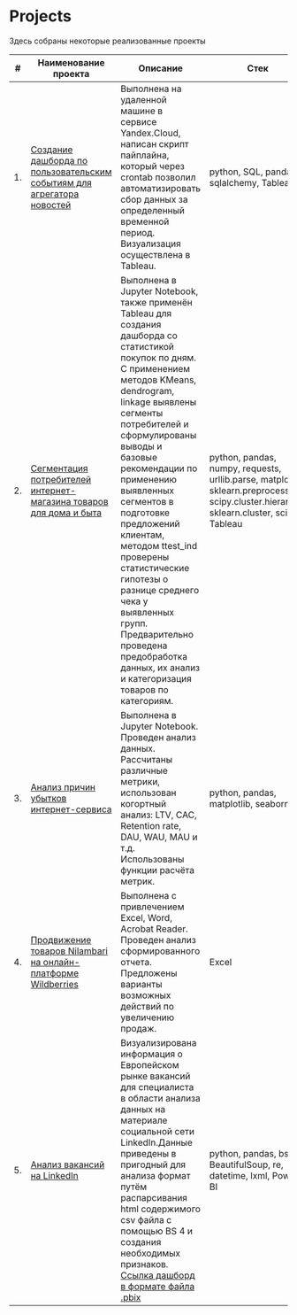 # Projects
Здесь собраны некоторые реализованные проекты

| #    | Наименование проекта                | Описание                                                     | Стек                                                         |
| ---- | ------------------------------------------------------------ | ------------------------------------------------------------ | ------------------------------------------------------------ |
| 1.   | [Создание дашборда по пользовательским событиям для агрегатора новостей](https://github.com/Andiva-1/Projects/blob/main/Dashboard/dashboard.ipynb) | Выполнена на удаленной машине в сервисе Yandex.Cloud, написан скрипт пайплайна, который через crontab позволил автоматизировать сбор данных за определенный временной период. Визуализация осуществлена в Tableau. | python, SQL, pandas, sqlalchemy, Tableau |
| 2.   | [Сегментация потребителей интернет-магазина товаров для дома и быта](https://github.com/Andiva-1/Projects/blob/main/Consumers_segmentation/Consumers_segmentation.ipynb) | Выполнена в Jupyter Notebook, также применён Tableau для создания дашборда со статистикой покупок по дням. С применением методов KMeans, dendrogram, linkage выявлены сегменты потребителей и сформулированы выводы и базовые рекомендации по применению выявленных сегментов в подготовке предложений клиентам, методом ttest_ind проверены статистические гипотезы о разнице среднего чека у выявленных групп. Предварительно проведена предобработка данных, их анализ и категоризация товаров по категориям. | python, pandas, numpy, requests, urllib.parse, matplotlib, sklearn.preprocessing, scipy.cluster.hierarchy, sklearn.cluster, scipy, Tableau |
| 3.   | [Анализ причин убытков интернет-сервиса](https://github.com/Andiva-1/Projects/blob/main/Business_indicators/Business_indicators.ipynb) |  Выполнена в Jupyter Notebook. Проведен анализ данных. Рассчитаны различные метрики, использован когортный анализ: LTV, CAC, Retention rate, DAU, WAU, MAU и т.д. Использованы функции расчёта метрик. | python, pandas, matplotlib, seaborn |
| 4.   | [Продвижение товаров Nilambari на онлайн-платформе Wildberries](Nilambari_analisis/README.md) | Выполнена с привлечением Excel, Word, Acrobat Reader. Проведен анализ сформированного отчета. Предложены варианты возможных действий по увеличению продаж. | Excel |
| 5.   | [Анализ вакансий на LinkedIn](LinkedIn/LinkedIn.ipynb) | Визуализирована информация о Европейском рынке вакансий для специалиста в области анализа данных на материале социальной сети LinkedIn.Данные приведены в пригодный для анализа формат путём распарсивания html содержимого csv файла с помощью BS 4 и создания необходимых признаков. [Ссылка дашборд в формате файла .pbix](LinkedIn/dashboard_linkedIn.pbix) | python, pandas, bs4, BeautifulSoup, re, datetime, lxml, Power BI |
